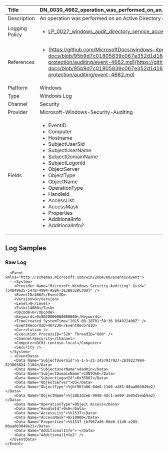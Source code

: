 | Title          | DN_0030_4662_operation_was_performed_on_an_object                                                                                                      |
|:---------------|:-----------------------------------------------------------------------------------------------------------------|
| Description    | An operation was performed on an Active Directory object                                                                                                |
| Logging Policy | <ul><li>[LP_0027_windows_audit_directory_service_access](../Logging_Policies/LP_0027_windows_audit_directory_service_access.md)</li></ul> |
| References     | <ul><li>[https://github.com/MicrosoftDocs/windows-itpro-docs/blob/95b9d7c01805839c067e352d1d16702604b15f11/windows/security/threat-protection/auditing/event-4662.md](https://github.com/MicrosoftDocs/windows-itpro-docs/blob/95b9d7c01805839c067e352d1d16702604b15f11/windows/security/threat-protection/auditing/event-4662.md)</li></ul>                                  |
| Platform       | Windows   |
| Type           | Windows Log 		|
| Channel        | Security    |
| Provider       | Microsoft-Windows-Security-Auditing   |
| Fields         | <ul><li>EventID</li><li>Computer</li><li>Hostname</li><li>SubjectUserSid</li><li>SubjectUserName</li><li>SubjectDomainName</li><li>SubjectLogonId</li><li>ObjectServer</li><li>ObjectType</li><li>ObjectName</li><li>OperationType</li><li>HandleId</li><li>AccessList</li><li>AccessMask</li><li>Properties</li><li>AdditionalInfo</li><li>AdditionalInfo2</li></ul>                                               |


## Log Samples

### Raw Log

```
- <Event xmlns="http://schemas.microsoft.com/win/2004/08/events/event">
  - <System>
    <Provider Name="Microsoft-Windows-Security-Auditing" Guid="{54849625-5478-4994-A5BA-3E3B0328C30D}" /> 
    <EventID>4662</EventID> 
    <Version>0</Version> 
    <Level>0</Level> 
    <Task>14080</Task> 
    <Opcode>0</Opcode> 
    <Keywords>0x8020000000000000</Keywords> 
    <TimeCreated SystemTime="2015-08-28T01:58:36.894922400Z" /> 
    <EventRecordID>407230</EventRecordID> 
    <Correlation /> 
    <Execution ProcessID="520" ThreadID="600" /> 
    <Channel>Security</Channel> 
    <Computer>DC01.contoso.local</Computer> 
    <Security /> 
  </System>
  - <EventData>
    <Data Name="SubjectUserSid">S-1-5-21-3457937927-2839227994-823803824-1104</Data> 
    <Data Name="SubjectUserName">dadmin</Data> 
    <Data Name="SubjectDomainName">CONTOSO</Data> 
    <Data Name="SubjectLogonId">0x35867</Data> 
    <Data Name="ObjectServer">DS</Data> 
    <Data Name="ObjectType">%{bf967a86-0de6-11d0-a285-00aa003049e2}</Data> 
    <Data Name="ObjectName">%{38b3d2e6-9948-4dc1-ae90-1605d5eab9a2}</Data> 
    <Data Name="OperationType">Object Access</Data> 
    <Data Name="HandleId">0x0</Data> 
    <Data Name="AccessList">%%1537</Data> 
    <Data Name="AccessMask">0x10000</Data> 
    <Data Name="Properties">%%1537 {bf967a86-0de6-11d0-a285-00aa003049e2}</Data> 
    <Data Name="AdditionalInfo">-</Data> 
    <Data Name="AdditionalInfo2" /> 
  </EventData>
</Event>

```




